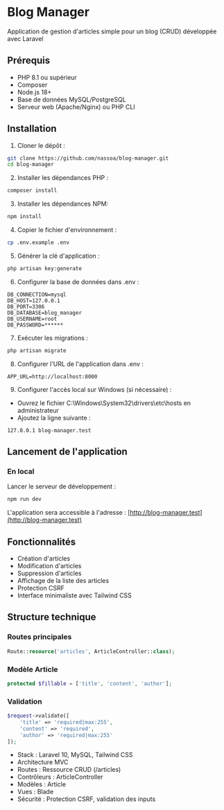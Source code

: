 # Blog Manager

Application de gestion d'articles simple pour un blog (CRUD) développée avec Laravel

## Prérequis

-   PHP 8.1 ou supérieur
-   Composer
-   Node.js 18+
-   Base de données MySQL/PostgreSQL
-   Serveur web (Apache/Nginx) ou PHP CLI

## Installation

1. Cloner le dépôt :

```bash
git clone https://github.com/nassoa/blog-manager.git
cd blog-manager
```

2. Installer les dépendances PHP :

```bash
composer install
```

3. Installer les dépendances NPM:

```bash
npm install
```

4. Copier le fichier d'environnement :

```bash
cp .env.example .env
```

5. Générer la clé d'application :

```bash
php artisan key:generate
```

6. Configurer la base de données dans .env :

```env
DB_CONNECTION=mysql
DB_HOST=127.0.0.1
DB_PORT=3306
DB_DATABASE=blog_manager
DB_USERNAME=root
DB_PASSWORD=******
```

7. Exécuter les migrations :

```bash
php artisan migrate
```

8. Configurer l'URL de l'application dans .env :

```env
APP_URL=http://localhost:8000
```

9. Configurer l'accès local sur Windows (si nécessaire) :

-   Ouvrez le fichier C:\Windows\System32\drivers\etc\hosts en administrateur
-   Ajoutez la ligne suivante :

```plaintext
127.0.0.1 blog-manager.test
```

## Lancement de l'application

### En local

Lancer le serveur de développement :

```bash
npm run dev
```

L'application sera accessible à l'adresse : [http://blog-manager.test](http://blog-manager.test)

## Fonctionnalités

-   Création d'articles
-   Modification d'articles
-   Suppression d'articles
-   Affichage de la liste des articles
-   Protection CSRF
-   Interface minimaliste avec Tailwind CSS

## Structure technique

### Routes principales

```php
Route::resource('articles', ArticleController::class);
```

### Modèle Article

```php
protected $fillable = ['title', 'content', 'author'];
```

### Validation

```php
$request->validate([
    'title' => 'required|max:255',
    'content' => 'required',
    'author' => 'required|max:255'
]);
```

-   Stack : Laravel 10, MySQL, Tailwind CSS
-   Architecture MVC
-   Routes : Ressource CRUD (/articles)
-   Contrôleurs : ArticleController
-   Modèles : Article
-   Vues : Blade
-   Sécurité : Protection CSRF, validation des inputs
